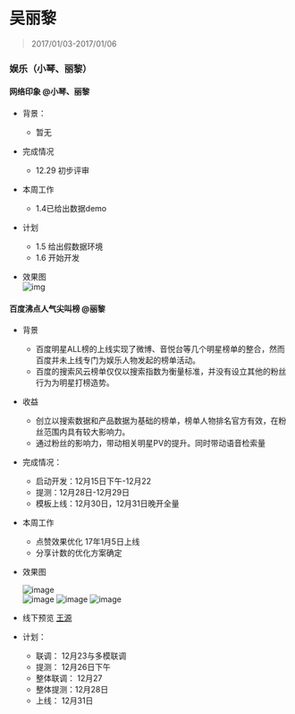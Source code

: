 # 吴丽黎

> 2017/01/03-2017/01/06

### 娱乐（小琴、丽黎）
 
#### 网络印象 @小琴、丽黎 
- 背景：
	* 暂无
 
- 完成情况
	* 12.29 初步评审
 
- 本周工作
	* 1.4已给出数据demo
 
- 计划
	* 1.5 给出假数据环境
	* 1.6 开始开发
- 效果图		
![img](http://wiki.baidu.com/download/attachments/258842251/image2017-1-5%2012%3A44%3A40.png?api=v2)

#### 百度沸点人气尖叫榜 @丽黎
 
- 背景
	* 百度明星ALL榜的上线实现了微博、音悦台等几个明星榜单的整合，然而百度并未上线专门为娱乐人物发起的榜单活动。
	* 百度的搜索风云榜单仅仅以搜索指数为衡量标准，并没有设立其他的粉丝行为为明星打榜造势。
 
- 收益
	* 创立以搜索数据和产品数据为基础的榜单，榜单人物排名官方有效，在粉丝范围内具有较大影响力。
	* 通过粉丝的影响力，带动相关明星PV的提升。同时带动语音检索量
 
- 完成情况：
	* 启动开发：12月15日下午-12月22
	* 提测：12月28日-12月29日
	* 模板上线：12月30日，12月31日晚开全量
 
- 本周工作
	* 点赞效果优化 17年1月5日上线
	* 分享计数的优化方案确定
 
- 效果图
 	
	![image](http://gitlab.baidu.com/psfe/ala-weeklyreport/uploads/bb42d05645aebb8f8b9abf9fb793a8ca/image.png)	
	![image](http://gitlab.baidu.com/psfe/ala-weeklyreport/uploads/7218e777c82c2145b957775b2e933f17/image.png)
	![image](http://gitlab.baidu.com/psfe/ala-weeklyreport/uploads/fd79951f6abbf144edeac8150e92cadd/image.png)
 	![image](http://gitlab.baidu.com/psfe/ala-weeklyreport/uploads/673048f4d4a7e3292cf989edfa81acb4/image.png)
- 线下预览 [王源](http://cp01-ala-fe-5.epc.baidu.com:8003/s?word=%E7%8E%8B%E6%BA%90&wiseus=10.103.62.34)

- 计划：
	* 联调： 12月23与多模联调
	* 提测： 12月26日下午
	* 整体联调： 12月27
	* 整体提测：12月28日
	* 上线： 12月31日